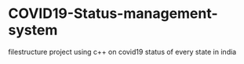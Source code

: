 # COVID19-Status-management-system
filestructure project using c++ on covid19 status of every state in india
